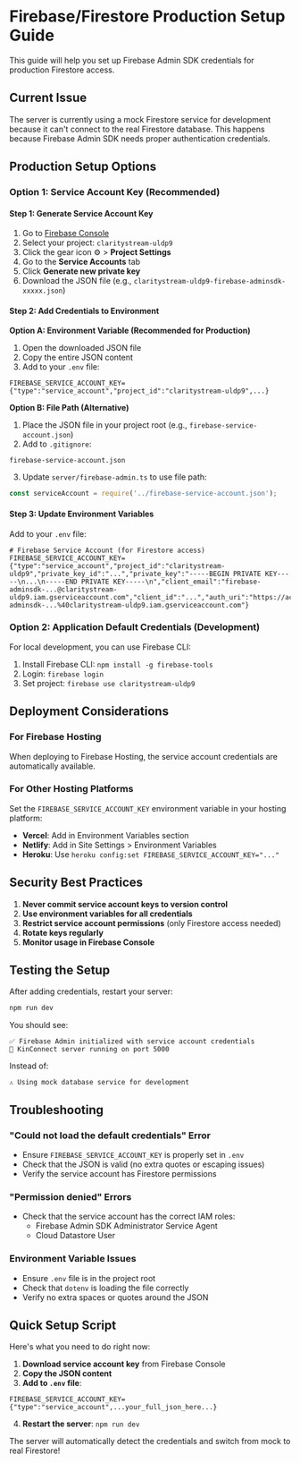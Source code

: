 # Firebase/Firestore Production Setup Guide

This guide will help you set up Firebase Admin SDK credentials for production Firestore access.

## Current Issue

The server is currently using a mock Firestore service for development because it can't connect to the real Firestore database. This happens because Firebase Admin SDK needs proper authentication credentials.

## Production Setup Options

### Option 1: Service Account Key (Recommended)

#### Step 1: Generate Service Account Key

1. Go to [Firebase Console](https://console.firebase.google.com/)
2. Select your project: `claritystream-uldp9`
3. Click the gear icon ⚙️ > **Project Settings**
4. Go to the **Service Accounts** tab
5. Click **Generate new private key**
6. Download the JSON file (e.g., `claritystream-uldp9-firebase-adminsdk-xxxxx.json`)

#### Step 2: Add Credentials to Environment

**Option A: Environment Variable (Recommended for Production)**
1. Open the downloaded JSON file
2. Copy the entire JSON content
3. Add to your `.env` file:
```env
FIREBASE_SERVICE_ACCOUNT_KEY={"type":"service_account","project_id":"claritystream-uldp9",...}
```

**Option B: File Path (Alternative)**
1. Place the JSON file in your project root (e.g., `firebase-service-account.json`)
2. Add to `.gitignore`:
```
firebase-service-account.json
```
3. Update `server/firebase-admin.ts` to use file path:
```typescript
const serviceAccount = require('../firebase-service-account.json');
```

#### Step 3: Update Environment Variables

Add to your `.env` file:
```env
# Firebase Service Account (for Firestore access)
FIREBASE_SERVICE_ACCOUNT_KEY={"type":"service_account","project_id":"claritystream-uldp9","private_key_id":"...","private_key":"-----BEGIN PRIVATE KEY-----\n...\n-----END PRIVATE KEY-----\n","client_email":"firebase-adminsdk-...@claritystream-uldp9.iam.gserviceaccount.com","client_id":"...","auth_uri":"https://accounts.google.com/o/oauth2/auth","token_uri":"https://oauth2.googleapis.com/token","auth_provider_x509_cert_url":"https://www.googleapis.com/oauth2/v1/certs","client_x509_cert_url":"https://www.googleapis.com/robot/v1/metadata/x509/firebase-adminsdk-...%40claritystream-uldp9.iam.gserviceaccount.com"}
```

### Option 2: Application Default Credentials (Development)

For local development, you can use Firebase CLI:

1. Install Firebase CLI: `npm install -g firebase-tools`
2. Login: `firebase login`
3. Set project: `firebase use claritystream-uldp9`

## Deployment Considerations

### For Firebase Hosting
When deploying to Firebase Hosting, the service account credentials are automatically available.

### For Other Hosting Platforms
Set the `FIREBASE_SERVICE_ACCOUNT_KEY` environment variable in your hosting platform:

- **Vercel**: Add in Environment Variables section
- **Netlify**: Add in Site Settings > Environment Variables
- **Heroku**: Use `heroku config:set FIREBASE_SERVICE_ACCOUNT_KEY="..."`

## Security Best Practices

1. **Never commit service account keys to version control**
2. **Use environment variables for all credentials**
3. **Restrict service account permissions** (only Firestore access needed)
4. **Rotate keys regularly**
5. **Monitor usage in Firebase Console**

## Testing the Setup

After adding credentials, restart your server:
```bash
npm run dev
```

You should see:
```
✅ Firebase Admin initialized with service account credentials
🚀 KinConnect server running on port 5000
```

Instead of:
```
⚠️ Using mock database service for development
```

## Troubleshooting

### "Could not load the default credentials" Error
- Ensure `FIREBASE_SERVICE_ACCOUNT_KEY` is properly set in `.env`
- Check that the JSON is valid (no extra quotes or escaping issues)
- Verify the service account has Firestore permissions

### "Permission denied" Errors
- Check that the service account has the correct IAM roles:
  - Firebase Admin SDK Administrator Service Agent
  - Cloud Datastore User

### Environment Variable Issues
- Ensure `.env` file is in the project root
- Check that `dotenv` is loading the file correctly
- Verify no extra spaces or quotes around the JSON

## Quick Setup Script

Here's what you need to do right now:

1. **Download service account key** from Firebase Console
2. **Copy the JSON content** 
3. **Add to `.env` file**:
```env
FIREBASE_SERVICE_ACCOUNT_KEY={"type":"service_account",...your_full_json_here...}
```
4. **Restart the server**: `npm run dev`

The server will automatically detect the credentials and switch from mock to real Firestore!